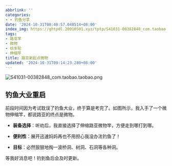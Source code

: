 ```yaml
---
abbrlink: ''
categories:
- - 钓鱼分享
date: '2024-10-31T00:40:57.048514+08:00'
index_img: https://ghtpdl.20010501.xyz/tptp/S41031-00382848_com.taobao.taobao.png
tags:
- 路亚竿
- 微物
- 纺车轮
- 伸缩竿
title: 路亚新起点微物
updated: '2024-10-31T09:14:23.280+08:00'
---
```

![S41031-00382848_com.taobao.taobao.png](https://ghtpdl.20010501.xyz/tptp/S41031-00382848_com.taobao.taobao.png)

## 钓鱼大业重启



前段时间因为考试耽误了钓鱼大业，终于算是考完了。如图所示，我入手了一个微物伸缩竿，都说路亚的终点是微物。



- **装备选择**：听劝后，我直接选择了伸缩路亚微物竿，方便走到哪打到哪。

- **便利性**：展开迅速妈妈再也不用担心我没办法钓鱼了！

- **目标**：必然狠狠地掏一波桥洞、树洞、石洞等各种洞。



等我好消息吧！钓到鱼后会及时更新。
